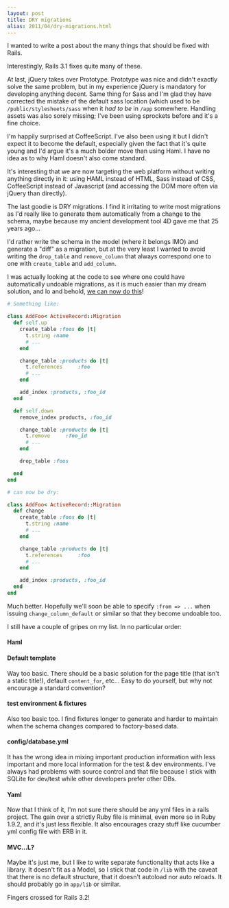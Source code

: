 ```yaml
---
layout: post
title: DRY migrations
alias: 2011/04/dry-migrations.html
---
```


I wanted to write a post about the many things that should be fixed with Rails.

Interestingly, Rails 3.1 fixes quite many of these.

At last, jQuery takes over Prototype. Prototype was nice and didn't exactly solve the same problem, but in my experience jQuery is mandatory for developing anything decent. Same thing for Sass and I'm glad they have corrected the mistake of the default sass location (which used to be `/public/stylesheets/sass` when it <span style="font-style:italic;">had to be</span> in `/app` somewhere. Handling assets was also sorely missing; I've been using sprockets before and it's a fine choice.

I'm happily surprised at CoffeeScript. I've also been using it but I didn't expect it to become the default, especially given the fact that it's quite young and I'd argue it's a much bolder move than using Haml. I have no idea as to why Haml doesn't also come standard.

It's interesting that we are now targeting the web platform without writing anything directly in it: using HAML instead of HTML, Sass instead of CSS, CoffeeScript instead of Javascript (and accessing the DOM more often via jQuery than directly).

The last goodie is DRY migrations. I find it irritating to write most migrations as I'd really like to generate them automatically from a change to the schema, maybe because my ancient development tool 4D gave me that 25 years ago...

I'd rather write the schema in the model (where it belongs IMO) and generate a "diff" as a migration, but at the very least I wanted to avoid writing the `drop_table` and `remove_column` that always correspond one to one with `create_table` and `add_column`.

I was actually looking at the code to see where one could have automatically undoable migrations, as it is much easier than my dream solution, and lo and behold, <a href="https://github.com/rails/rails/compare/deff5289474d966bb12a...a4d9b1d3">we can now do this</a>!

``` ruby
# Something like:

class AddFoo< ActiveRecord::Migration
  def self.up
    create_table :foos do |t|
      t.string :name
      # ...
    end

    change_table :products do |t|
      t.references     :foo
      # ...
    end

    add_index :products, :foo_id
  end

  def self.down
    remove_index products, :foo_id

    change_table :products do |t|
      t.remove     :foo_id
      # ...
    end

    drop_table :foos

  end
end

# can now be dry:

class AddFoo< ActiveRecord::Migration
  def change
    create_table :foos do |t|
      t.string :name
      # ...
    end

    change_table :products do |t|
      t.references     :foo
      # ...
    end

    add_index :products, :foo_id
  end
end
```
<script src='http://pastie.org/1832154.js'></script>

Much better. Hopefully we'll soon be able to specify `:from => ...` when issuing `change_column_default` or similar so that they become undoable too.

I still have a couple of gripes on my list. In no particular order:

#### Haml

#### Default template

Way too basic. There should be a basic solution for the page title (that isn't a static title!), default `content_for`, etc... Easy to do yourself, but why not encourage a standard convention?

#### test environment & fixtures

Also too basic too. I find fixtures longer to generate and harder to maintain when the schema changes compared to factory-based data.

#### config/database.yml

It has the wrong idea in mixing important production information with less important and more local information for the test & dev environments. I've always had problems with source control and that file because I stick with SQLite for dev/test while other developers prefer other DBs.

#### Yaml

Now that I think of it, I'm not sure there should be any yml files in a rails project. The gain over a strictly Ruby file is minimal, even more so in Ruby 1.9.2, and it's just less flexible. It also encourages crazy stuff like cucumber yml config file with ERB in it.

#### MVC...L?

Maybe it's just me, but I like to write separate functionality that acts like a library. It doesn't fit as a Model, so I stick that code in `/lib` with the caveat that there is no default structure, that it doesn't autoload nor auto reloads. It should probably go in `app/lib` or similar.

Fingers crossed for Rails 3.2!

